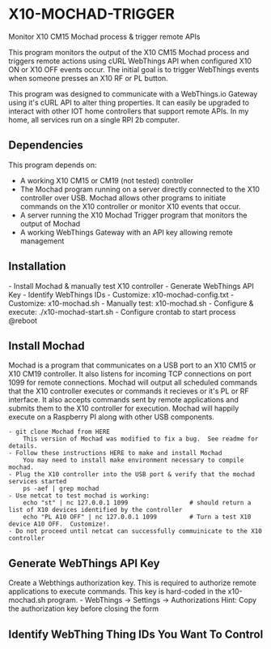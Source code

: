 # X10-MOCHAD-TRIGGER

Monitor X10 CM15 Mochad process & trigger remote APIs


This program monitors the output of the X10 CM15 Mochad process and triggers remote actions using cURL WebThings API when configured X10 ON or X10 OFF events occur.  The initial goal is to trigger WebThings events when someone presses an X10 RF or PL button.

This program was designed to communicate with a WebThings.io Gateway using it's cURL API to alter thing properties.  It can easily be upgraded to interact with other IOT home controllers that support remote APIs.  In my home, all services run on a single RPI 2b computer.

<h2>Dependencies</h2>

This program depends on:

-  A working X10 CM15 or CM19 (not tested) controller
-  The Mochad program running on a server directly connected to the X10 controller over USB.  Mochad allows other programs to initiate commands on the X10 controller or monitor X10 events that occur.
-  A server running the X10 Mochad Trigger program that monitors the output of Mochad
-  A working WebThings Gateway with an API key allowing remote management

<h2>Installation</h2>
-  Install Mochad & manually test X10 controller
-  Generate WebThings API Key
-  Identify WebThings IDs
-  Customize: x10-mochad-config.txt
-  Customize: x10-mochad.sh
-  Manually test:  x10-mochad.sh
-  Configure & execute:  ./x10-mochad-start.sh
-  Configure crontab to start process @reboot

<h2>Install Mochad</h2>
Mochad is a program that communicates on a USB port to an X10 CM15 or X10 CM19 controller.  It also listens for incoming TCP connections on port 1099 for remote connections.  Mochad will output all scheduled commands that the X10 controller executes or commands it recieves or it's PL or RF interface.  It also accepts commands sent by remote applications and submits them to the X10 controller for execution.  Mochad will happily execute on a Raspberry PI along with other USB components.

    - git clone Mochad from HERE
        This version of Mochad was modified to fix a bug.  See readme for details.
    - Follow these instructions HERE to make and install Mochad
        You may need to install make environment necessary to compile mochad.  
    - Plug the X10 controller into the USB port & verify that the mochad services started
        ps -aef | grep mochad
    - Use netcat to test mochad is working:
        echo "st" | nc 127.0.0.1 1099                 # should return a list of X10 devices identified by the controller
        echo "PL A10 OFF" | nc 127.0.0.1 1099         # Turn a test X10 device A10 OFF.  Customize!.
    - Do not proceed until netcat can successfully commuinicate to the X10 controller

<h2>Generate WebThings API Key</h2>
Create a Webthings authorization key.  This is required to authorize remote applications to execute commands.  This key is hard-coded in the x10-mochad.sh program.
    - WebThings -> Settings -> Authorizations
        Hint:  Copy the authorization key before closing the form

<h2>Identify WebThing Thing IDs You Want To Control</h2>